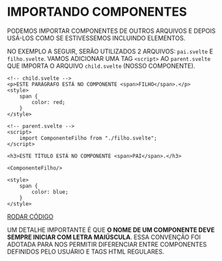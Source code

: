 # IMPORTANDO COMPONENTES

PODEMOS IMPORTAR COMPONENTES DE OUTROS ARQUIVOS E DEPOIS USÁ-LOS COMO SE ESTIVESSEMOS INCLUINDO ELEMENTOS.

NO EXEMPLO A SEGUIR, SERÃO UTILIZADOS 2 ARQUIVOS: `pai.svelte` E `filho.svelte`. VAMOS ADICIONAR UMA TAG `<script>` AO `parent.svelte` QUE IMPORTA O ARQUIVO `child.svelte` (NOSSO COMPONENTE).

```svelte
<!-- child.svelte -->
<p>ESTE PARÁGRAFO ESTÁ NO COMPONENTE <span>FILHO</span>.</p>
<style>
    span {
        color: red;
    }
</style>
```

```svelte
<!-- parent.svelte -->
<script>
    import ComponenteFilho from "./filho.svelte";
</script>

<h3>ESTE TÍTULO ESTÁ NO COMPONENTE <span>PAI</span>.</h3>

<ComponenteFilho/>

<style>
    span {
        color: blue;
    }
</style>
```

[RODAR CÓDIGO](https://svelte.dev/repl/3dfd4044eb4a4db4999c2059b222d283)

UM DETALHE IMPORTANTE É QUE **O NOME DE UM COMPONENTE DEVE SEMPRE INICIAR COM LETRA MAIÚSCULA**. ESSA CONVENÇÃO FOI ADOTADA PARA NOS PERMITIR DIFERENCIAR ENTRE COMPONENTES DEFINIDOS PELO USUÁRIO E TAGS HTML REGULARES.
